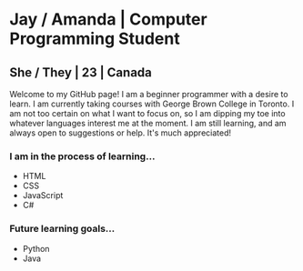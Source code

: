 <h1>Jay / Amanda | Computer Programming Student</h1>
<h2>She / They | 23 | Canada</h2>
Welcome to my GitHub page! I am a beginner programmer with a desire to learn. I am currently taking courses with George Brown College in Toronto. I am not too certain on what I want to focus on, so I am dipping my toe into whatever languages interest me at the moment. I am still learning, and am always open to suggestions or help. It's much appreciated!


<h3>I am in the process of learning...</h3>
  <ul>
    <li>HTML</li>
    <li>CSS</li>
    <li>JavaScript</li>
    <li>C#</li>
  </ul>
  
<h3>Future learning goals...</h3>
<ul>
  <li>Python</li>
  <li>Java</li>
<!--
**TheGeneralJay/TheGeneralJay** is a ✨ _special_ ✨ repository because its `README.md` (this file) appears on your GitHub profile.

Here are some ideas to get you started:

- 🔭 I’m currently working on ...
- 🌱 I’m currently learning ...
- 👯 I’m looking to collaborate on ...
- 🤔 I’m looking for help with ...
- 💬 Ask me about ...
- 📫 How to reach me: ...
- 😄 Pronouns: ...
- ⚡ Fun fact: ...
-->
